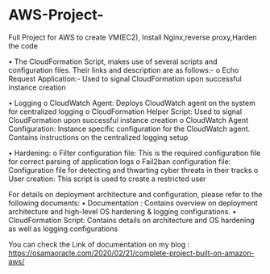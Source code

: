 # AWS-Project-
Full Project for AWS to create VM(EC2), Install Nginx,reverse proxy,Harden the code 



•	The CloudFormation Script, makes use of several scripts and configuration files. Their links and description are as follows:-
    o Echo Request Application:- Used to signal CloudFormation upon successful instance creation
    
    
•	Logging
    o	CloudWatch Agent: Deploys CloudWatch agent on the system for centralized logging
    o	CloudFormation Helper Script: Used to signal CloudFormation upon successful instance creation
    o	CloudWatch Agent Configuration: Instance specific configuration for the CloudWatch agent. Contains instructions on the centralized logging setup
    
    
•	Hardening:
    o	Filter configuration file: This is the required configuration file for correct parsing of application logs
    o	Fail2ban configuration file: Configuration file for detecting and thwarting cyber threats in their tracks
    o	User creation: This script is used to create a restricted user

For details on deployment architecture and configuration, please refer to the following documents:
    •	Documentation : Contains overview on deployment architecture and high-level OS hardening & logging configurations.
    •	CloudFormation Script: Contains details on architecture and OS hardening as well as logging configurations

You can check the Link of documentation on my blog :
https://osamaoracle.com/2020/02/21/complete-project-built-on-amazon-aws/
